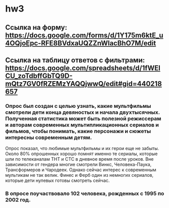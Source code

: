 # hw3
## Ссылка на форму: https://docs.google.com/forms/d/1Y175m6ktE_u4OQjoEpc-RFE8BVdxaUQZZnWlacBhO7M/edit 
## Ссылка на таблицу ответов с фильтрами: https://docs.google.com/spreadsheets/d/1fWElCU_zoTdbffGbTQ9D-mQtz7GV0fRZEMzYAQQjwwQ/edit#gid=440218657

### Опрос был создан с целью узнать, какие мультфильмы смотрели дети конца девяностых и начала двухтысячных. Полученная статистика может быть полезной режиссерам и авторам современных мультипликационных сериалов и фильмов, чтобы понимать, какие персонажи и сюжеты интересны современным детям.

Опрос показал, что любимые мультфильмы и их герои еще не забыты. Около 80% опрошенных хорошо помнят именно те сериалы, которые шли по телеканалам ТНТ и СТС в дневное время после уроков. Вне зависимости от гендера многие смотрели Винкс, Человека-Паука, Трансформеров и Чародеек. Однако сейчас интерес к современным мультикам не так велик. Финес и Ферб один из немногих сериалов, которые дети нулевых готовы смотреть сейчас.

### В опросе поучаствовало 102 человека, рожденных с 1995 по 2002 год.

